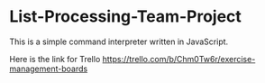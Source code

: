 # List-Processing-Team-Project
This is a simple command interpreter written in JavaScript.

Here is the link for Trello
https://trello.com/b/Chm0Tw6r/exercise-management-boards
